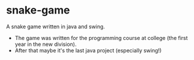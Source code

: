 snake-game
==========

A snake game written in java and swing.

* The game was written for the programming course at college (the first year in the new division).
* After that maybe it's the last java project (especially swing!)
